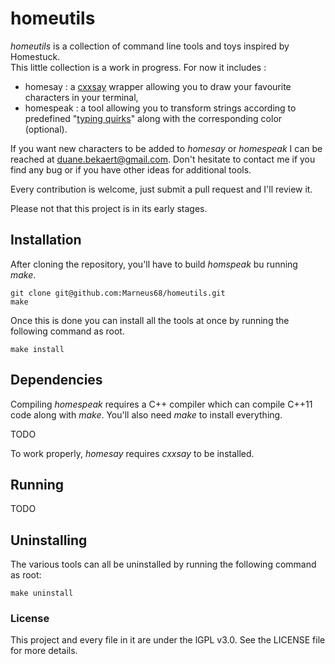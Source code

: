# homeutils

*homeutils* is a collection of command line tools and toys inspired by Homestuck.  
This little collection is a work in progress. For now it includes :

- homesay : a [cxxsay]() wrapper allowing you to draw your favourite characters in your terminal,
- homespeak : a tool allowing you to transform strings according to predefined "[typing quirks]()" along with the corresponding color (optional).

If you want new characters to be added to *homesay* or *homespeak* I can be reached at [duane.bekaert@gmail.com](mailto:duane.bekaert@gmail.com). Don't hesitate to contact me if you find any bug or if you have other ideas for additional tools.

Every contribution is welcome, just submit a pull request and I'll review it.

Please not that this project is in its early stages.

## Installation

After cloning the repository, you'll have to build *homspeak* bu running *make*. 

    git clone git@github.com:Marneus68/homeutils.git
    make

Once this is done you can install all the tools at once by running the following command as root.

    make install

## Dependencies

Compiling *homespeak* requires a C++ compiler which can compile C++11 code along with *make*. You'll also need *make* to install everything.

TODO

To work properly, *homesay* requires *cxxsay* to be installed.

## Running

TODO

## Uninstalling

The various tools can all be uninstalled by running the following command as root:

    make uninstall

### License

This project and every file in it are under the lGPL v3.0. See the LICENSE file for more details.

